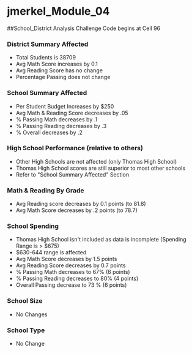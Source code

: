 # jmerkel_Module_04
##School_District Analysis
Challenge Code begins at Cell 96

### District Summary Affected
- Total Students is 38709
- Avg Math Score increases by 0.1
- Avg Reading Score has no change
- Percentage Passing does not change

### School Summary Affected
- Per Student Budget Increases by $250
- Avg Math & Reading Score decreases by .05
- % Passing Math decreases by .1
- % Passing Reading decreases by .3
- % Overall decreases by .2

### High School Performance (relative to others)
- Other High Schools are not affected (only Thomas High School)
- Thomas High School scores are still superior to most other schools
- Refer to "School Summary Affected" Section

### Math & Reading By Grade
- Avg Reading score decreases by 0.1 points (to 81.8)
- Avg Math Score decreases by .2 points (to 78.7)

### School Spending
- Thomas High School isn't included as data is incomplete (Spending Range is > $675)
- $630-644 range is affected
- Avg Math Score decreases by 1.5 points
- Avg Reading Score decreases by 0.7 points
- % Passing Math decreases to 67% (6 points)
- % Passing Reading decreases to 80% (4 points)
- Overall Passing decrease to 73 % (6 points)  

### School Size
- No Changes

### School Type
- No Change
